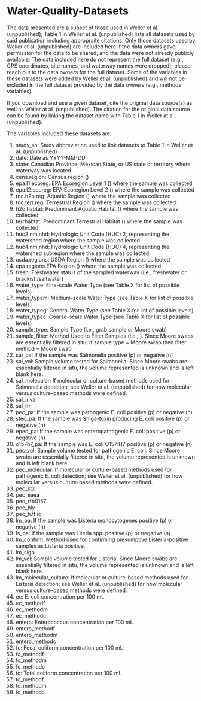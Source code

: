 # Water-Quality-Datasets

The data presented are a subset of those used in Weller et al. (unpublished); Table 1 in Weller et al. (unpublished) lists all datasets used by said publication including appropraite citations. Only those datasets used by Weller et al. (unpublished) are included here if the data owners gave permission for the data to be shared, and the data were not already publicly available. The data included here do not represent the full dataset (e.g., GPS coordinates, site names, and waterway names were dropped); please reach out to the data owners for the full dataset. Some of the variables in these datasets were added by Weller et al. (unpublished) and will not be included in the full dataset provided by the data owners (e.g., methods variables). 

If you download and use a given dataset, cite the original data source(s) as well as Weller at al. (unpublished). The citation for the original data source can be found by linking the dataset name with Table 1 in Weller at al. (unpublished).

The variables included these datasets are:

1. study_sh: Study abbreviation used to link datasets to Table 1 in Weller et al. (unpublished)
2. date: Date as YYYY-MM-DD
3. state: Canadian Province, Mexican State, or US state or territory where waterway was located
4. cens.region: Census region ()
5. epa.l1.ecoreg: EPA Ecoregion Level 1 () where the sample was collected
6. epa.l2.ecoreg: EPA Ecoregion Level 2 () where the sample was collected
7. tnc.h2o.reg: Aquatic Region () where the sample was collected
8. tnc.terr.reg: Terrestrial Region () where the sample was collected
9. h2o.habtat: Predominant Aquatic Habitat () where the sample was collected
10. terrhabtat: Predominant Terrestrial Habitat () where the sample was collected
11. huc2.nm.nhd: Hydrologic Unit Code (HUC) 2, representing the watershed region where the sample was collected
12. huc4.nm.nhd: Hydrologic Unit Code (HUC) 4, representing the watershed subregion where the sample was collected
14. usda.regions: USDA Region () where the sample was collected
15. epa.regions EPA Region () where the sample was collected
16. fresh: Freshwater status of the sampled waterway (i.e., freshwater or brackish/saltwater)
17. water_type: Fine-scale Water Type (see Table X for list of possible levels)
19. water_typem: Medium-scale Water Type (see Table X for list of possible levels)
20. water_typeg: General Water Type (see Table X for list of possible levels)
21. water_typec: Coarse-scale Water Type (see Table X for list of possible levels)
22. sample_type: Sample Type (i.e., grab sample or Moore swab)
23. sample_filter: Method Used to Filter Samples (i.e., ). Since Moore swabs are essentially filtered in situ, if sample type = Moore swab then filter method = Moore swab
25. sal_pa: If the sample was Salmonella positive (p) or negative (n)
26. sal_vol: Sample volume tested for Salmonella. Since Moore swabs are essentially filtered in situ, the volume represented is unknown and is left blank here.
27. sal_molecular: If molecular or culture-based methods used for Salmonella detection; see Weller et al. (unpublished) for how molecular versus culture-based methods were defined.
28. sal_inva
29. sal_ttr
30. pec_pa: If the sample was pathogenic E. coli positive (p) or negative (n)
31. stec_pa: If the sample was Shiga-toxin producing E. coli positive (p) or negative (n)
32. epec_pa: If the sample was enteropathogenic E. coli positive (p) or negative (n)
33. o157h7_pa: If the sample was E. coli O157:H7 positive (p) or negative (n)
34. pec_vol: Sample volume tested for pathogenic E. coli. Since Moore swabs are essentially filtered in situ, the volume represented is unknown and is left blank here.
35. pec_molecular: If molecular or culture-based methods used for pathogenic E. coli detection; see Weller et al. (unpublished) for how molecular versus culture-based methods were defined.
36. pec_stx
37. pec_eaea
38. pec_rfb0157
39. pec_hly
40. pec_h7flic
41. lm_pa: If the sample was Listeria monocytogenes positive (p) or negative (n)
42. ls_pa: If the sample was Literia spp. positive (p) or negative (n)
43. lm_confirm: Method used for confirming presumptive Listeria-positive samples as Listeria positive.
44. lm_sigb
45. lm_vol: Sample volume tested for Listeria. Since Moore swabs are essentially filtered in situ, the volume represented is unknown and is left blank here.
46. lm_molecular_culture: If molecular or culture-based methods used for Listeria detection; see Weller et al. (unpublished) for how molecular versus culture-based methods were defined.
47. ec: E. coli concentration per 100 mL
48. ec_methodf
49. ec_methodm
50. ec_methodc
51. entero: Enterococcus concentration per 100 mL
52. entero_methodf
53. entero_methodm
54. entero_methodc
55. fc: Fecal coliform concentration per 100 mL
56. fc_methodf
57. fc_methodm
58. fc_methodc
53. tc: Total coliform concentration per 100 mL
54. tc_methodf
55. tc_methodm
56. tc_methodc

